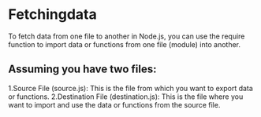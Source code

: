 # Fetchingdata
To fetch data from one file to another in Node.js, you can use the require function to import data or functions from one file (module) into another. 

 ## Assuming you have two files:

1.Source File (source.js): This is the file from which you want to export data or functions.
2.Destination File (destination.js): This is the file where you want to import and use the data or functions from the source file.
